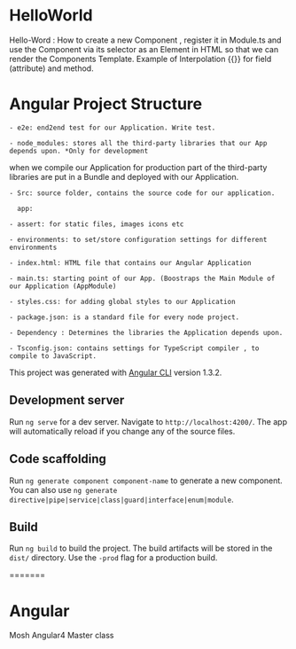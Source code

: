 
# HelloWorld

Hello-Word : 
How to create a new Component , register it in Module.ts and use the Component via its selector as an Element in HTML so that we can render the Components Template. 
Example of Interpolation {{}} for field (attribute) and method.


# Angular Project Structure

	- e2e: end2end test for our Application. Write test.
  
	- node_modules: stores all the third-party libraries that our App depends upon. *Only for development
  when we compile our Application for production part of the third-party libraries are put in
  a Bundle and deployed with our Application.
  
	- Src: source folder, contains the source code for our application.
  
	  app:
    
	- assert: for static files, images icons etc
  
	- environments: to set/store configuration settings for different environments
  
	- index.html: HTML file that contains our Angular Application
  
	- main.ts: starting point of our App. (Boostraps the Main Module of our Application (AppModule)
  
	- styles.css: for adding global styles to our Application
  
	- package.json: is a standard file for every node project. 
  
	- Dependency : Determines the libraries the Application depends upon.
  
	- Tsconfig.json: contains settings for TypeScript compiler , to compile to JavaScript.


This project was generated with [Angular CLI](https://github.com/angular/angular-cli) version 1.3.2.

## Development server

Run `ng serve` for a dev server. Navigate to `http://localhost:4200/`. The app will automatically reload if you change any of the source files.

## Code scaffolding

Run `ng generate component component-name` to generate a new component. You can also use `ng generate directive|pipe|service|class|guard|interface|enum|module`.

## Build

Run `ng build` to build the project. The build artifacts will be stored in the `dist/` directory. Use the `-prod` flag for a production build.





=======
# Angular
Mosh Angular4 Master class

